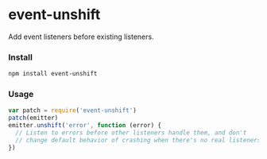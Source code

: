# event-unshift

Add event listeners before existing listeners.

### Install

```sh
npm install event-unshift
```

### Usage

```js
var patch = require('event-unshift')
patch(emitter)
emitter.unshift('error', function (error) {
  // Listen to errors before other listeners handle them, and don't
  // change default behavior of crashing when there's no real listeners.
})
```
